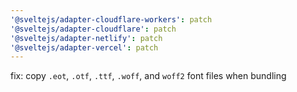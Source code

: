 ```yaml
---
'@sveltejs/adapter-cloudflare-workers': patch
'@sveltejs/adapter-cloudflare': patch
'@sveltejs/adapter-netlify': patch
'@sveltejs/adapter-vercel': patch
---
```


fix: copy `.eot`, `.otf`, `.ttf`, `.woff`, and `woff2` font files when bundling

